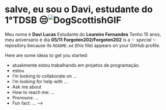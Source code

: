 # salve, eu sou o Davi, estudante do 1°TDSB 😒![DogScottishGIF](https://github.com/user-attachments/assets/b92ac38b-5173-4ec1-a961-20ebfa3446ef)



Meu nome é **Davi Lucas**
Estudante do **Loureiro Fernandes**
Tenho 15 anos, meu aniversário é dia **05/11**
**Forgoten202/Forgoten202** is a ✨ _special_ ✨ repository because its `README.md` (this file) appears on your GitHub profile.

Here are some ideas to get you started:

-  atuakmente estou trabalhando em projetos de programação.
-  estou
-  I’m looking to collaborate on ...
-  I’m looking for help with ...
-  Ask me about 
-  How to reach me: ...
-  Pronouns: ...
-  Fun fact: ...
-->
